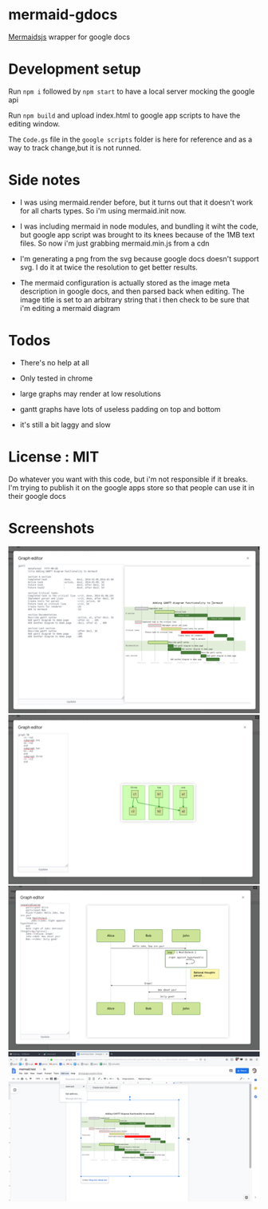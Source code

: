 # mermaid-gdocs
[Mermaidsjs](https://mermaidjs.github.io/) wrapper for google docs

# Development setup

Run `npm i` followed by `npm start` to have a local server mocking the google api

Run `npm build` and upload index.html to google app scripts to have the editing window.

The `Code.gs` file in the `google scripts` folder is here for reference and as a way to track change,but it is not runned. 

# Side notes

- I was using mermaid.render before, but it turns out that it doesn't work for all charts types. So i'm using mermaid.init now.

- I was including mermaid in node modules, and bundling it wiht the code, but google app script was brought to its knees because of the 1MB text files. 
So now i'm just grabbing mermaid.min.js from a cdn

- I'm generating a png from the svg because google docs doesn't support svg. I do it at twice the resolution to get better results.

- The mermaid configuration is actually stored as the image meta description in google docs, and then parsed back when editing. The image title is set to an arbitrary string that i then check to be sure that i'm editing a mermaid diagram

# Todos

- There's no help at all

- Only tested in chrome

- large graphs may render at low resolutions

- gantt graphs have lots of useless padding on top and bottom

- it's still a bit laggy and slow


# License : MIT

Do whatever you want with this code, but i'm not responsible if it breaks. I'm trying to publish it on the google apps store so that people can use it in their google docs

# Screenshots

![Screenshot](docs/sc1.png?raw=true)
![Screenshot](docs/sc2.png?raw=true)
![Screenshot](docs/sc3.png?raw=true)
![Screenshot](docs/sc4.png?raw=true)
